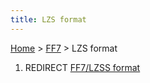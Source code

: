 ```yaml
---
title: LZS format
---
```


[Home](/ff7-flat-wiki/Main%20Page.md) > [FF7](/ff7-flat-wiki/FF7.md) > LZS format

1.  REDIRECT [FF7/LZSS format][]

  [FF7/LZSS format]: /ff7-flat-wiki/FF7/LZSS%20format.md "wikilink"
